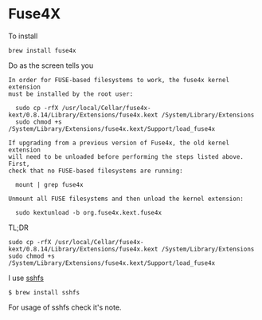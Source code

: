 # Fuse4X #

To install 

	brew install fuse4x

Do as the screen tells you

	In order for FUSE-based filesystems to work, the fuse4x kernel extension
	must be installed by the root user:

	  sudo cp -rfX /usr/local/Cellar/fuse4x-kext/0.8.14/Library/Extensions/fuse4x.kext /System/Library/Extensions
	  sudo chmod +s /System/Library/Extensions/fuse4x.kext/Support/load_fuse4x

	If upgrading from a previous version of Fuse4x, the old kernel extension
	will need to be unloaded before performing the steps listed above. First,
	check that no FUSE-based filesystems are running:

	  mount | grep fuse4x

	Unmount all FUSE filesystems and then unload the kernel extension:

	  sudo kextunload -b org.fuse4x.kext.fuse4x

TL;DR

	sudo cp -rfX /usr/local/Cellar/fuse4x-kext/0.8.14/Library/Extensions/fuse4x.kext /System/Library/Extensions
	sudo chmod +s /System/Library/Extensions/fuse4x.kext/Support/load_fuse4x

I use [sshfs](http://fuse.sourceforge.net/sshfs.html)

	$ brew install sshfs

For usage of sshfs check it's note.